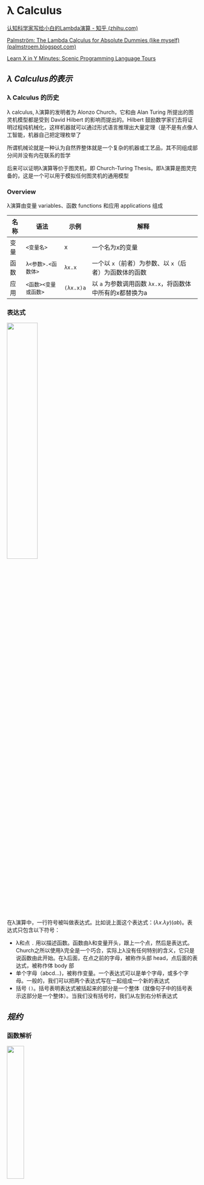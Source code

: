 # λ Calculus

[认知科学家写给小白的Lambda演算 - 知乎 (zhihu.com)](https://zhuanlan.zhihu.com/p/30510749)

[Palmström: The Lambda Calculus for Absolute Dummies (like myself) (palmstroem.blogspot.com)](https://palmstroem.blogspot.com/2012/05/lambda-calculus-for-absolute-dummies.html)

[Learn X in Y Minutes: Scenic Programming Language Tours](https://learnxinyminutes.com/docs/zh-cn/lambda-calculus-cn/)

## *λ Calculus的表示*

### λ Calculus 的历史

λ calculus, λ演算的发明者为 Alonzo Church，它和由 Alan Turing 所提出的图灵机模型都是受到 David Hilbert 的影响而提出的。Hilbert 鼓励数学家们去将证明过程纯机械化，这样机器就可以通过形式语言推理出大量定理（是不是有点像人工智能，机器自己把定理枚举了

所谓机械论就是一种认为自然界整体就是一个复杂的机器或工艺品，其不同组成部分间并没有内在联系的哲学

后来可以证明λ演算等价于图灵机，即 Church-Turing Thesis。即λ演算是图灵完备的，这是一个可以用于模拟任何图灵机的通用模型

### Overview

λ演算由变量 variables、函数 functions 和应用 applications 组成

| 名称 | 语法                 | 示例      | 解释                                                     |
| ---- | -------------------- | --------- | -------------------------------------------------------- |
| 变量 | `<变量名>`           | x         | 一个名为x的变量                                          |
| 函数 | `λ<参数>.<函数体>`   | `λx.x`    | 一个以 `x`（前者）为参数、以 `x`（后者）为函数体的函数   |
| 应用 | `<函数><变量或函数>` | `(λx.x)a` | 以 `a` 为参数调用函数 `λx.x`，将函数体中所有的x都替换为a |

### 表达式

<img src="lambda表达式.webp" width="40%">

在λ演算中，一行符号被叫做表达式。比如说上面这个表达式：$(\lambda x.\lambda y)(ab)$。表达式只包含以下符号：

- λ和点 `.` 用以描述函数。函数由λ和变量开头，跟上一个点，然后是表达式。Church之所以使用λ完全是一个巧合，实际上λ没有任何特别的含义，它只是说函数由此开始。在λ后面，在点之前的字母，被称作头部 head，点后面的表达式，被称作体 body 部
- 单个字母（abcd...)，被称作变量。一个表达式可以是单个字母，或多个字母。一般的，我们可以把两个表达式写在一起组成一个新的表达式
- 括号 `()`。括号表明表达式被括起来的部分是一个整体（就像句子中的括号表示这部分是一个整体）。当我们没有括号时，我们从左到右分析表达式

## *规约*

### 函数解析

<img src="解析lambda表达式.png" width="30%">

在函数后边又跟了一个表达式时，它可以被解析 resolve。解析过程就是将头部一个变量去掉，然后将它所有在体部的出现的这个变量替换成写在函数后边跟着的表达式

这个解析求值当的操作是通过β-归约, β-Reduction完成的, 它本质上是词法层面上的替换

在头部中提到的变量被称作**约束变量 bound variables**，没有提到的称作**自由变量 free variables**。因为函数可以是其他函数的一部分，所以一个变量可以同时是约束变量，又是自由变量

```
(λx.x)a ----> a
(λx.y)a ----> y # 函数体内没有x，所以a没有地方替换x，结果为y
```

### Currying

尽管λ演算传统上仅支持单个参数的函数，但我们可以通过Currying 柯里化的技巧创建多个参数的函数

Currying 是把接受多个参数的函数变换成接受一个单一参数（最初函数的第一个参数）的函数，并且返回接受余下的参数而且返回结果的新函数的技术

在理论计算机科学中，柯里化提供了在简单的理论模型中，比如：只接受一个单一参数的λ演算中，研究带有多个参数的函数的方式

带多个参数的函数其实就是高阶函数，也就是函数里面又套了函数，比如说下面的

```
(λx.(λy.x))a <--------> (λxy).x(a) = λy.a # 等价
```

 规则：从左向右替换，每替换一次，就消去head中最左边的变量

## *应用*

### 布尔运算

λ演算中只有函数，没有布尔值、数字或者其他任何传统的非函数数据类型

* 布尔值中的True和False是如下定义的

  ```
  True: λx.λy.x(any_value) <--------> λ(xy).x(any_value) <--------> λ(y).(any_value)
  False: λx.λy.y(any_value) <--------> λ(xy).y(any_value) <--------> λ(y).(null)
  ```

  解释一下上面的False定义：当表达式被解析，它会把第一个表达式丢掉，然后第二个原封不动。它的约束变量x会被空字符串替换（因为它不在体中出现），当然参数y也就没有用了，因为它无人可接收。所以最后留下一个y

* NOT

* AND

* OR

### 条件

### 数字

尽管 lambda 演算中没有数字, 我们还可以用[邱奇编码](https://zh.wikipedia.org/wiki/邱奇编码)([Church numerals](https://en.wikipedia.org/wiki/Church_encoding))将数字嵌入到 lambda 演算中

上面已经定义的True也就是1，可以继续嵌套表达式来定义其他的自然数，比如说定义2

```
λ(xy).x(x(any_value)) <--------> 2
```

也就是说嵌套几次最后得到的自然数就是多少
$$
n=\lambda\underbrace{(f(f(\cdots f(n))))}_{n}
$$

### 加减乘除

## *不动点*

# 函数式编程

函数式编程 Functional Programming, FP 是一种编程范式，它将计算视为数学函数的求值，并避免了数据的状态改变以及可变数据。在函数式编程中，函数是一等公民 first-class citizens，这意味着函数可以作为参数传递给其他函数，也可以作为结果返回，还可以被赋值给变量

λ演算是函数式编程最重要的基础。而且λ演算的函数可以接受函数作为输入的参数和输出的返回值

## *函数式编程的特性*

最重要的特性莫过于函数在FP中被当作一等公民（first-class citizens）。这意味着函数可以被应用，也可以被当作数据。更具体来说函数可以作为参数传递给其他函数，也可以作为其他函数的返回结果

* 纯函数 Pure Functions 是函数式编程的核心概念之一。一个纯函数具有以下两个主要特性：
  * 输出只依赖于输入：给定相同的输入，纯函数总是返回相同的输出
  * 无副作用：执行函数不会对系统的状态产生影响，即不会修改任何外部状态或数据
* 不可变性 Immutability：在函数式编程中，一旦数据被创建，它就不能被改变。所有的数据结构都是不可变的。如果需要修改某个数据结构，需要创建一个新的数据结构来代替原来的版本
* 无副作用 Side Effect：的是函数内部与外部互动（最典型的情况，就是修改全局变量的值），产生运算以外的其他结果
* 引用透明 Referential transparency：指的是函数的运行不依赖于外部变量或"状态"，只依赖于输入的参数，任何时候只要参数相同，引用函数所得到的返回值总是相同的
* 高阶函数 Higher-Order Functions：大量使用高阶函数：变量存储、闭包应用、函数高度可组合
* 函数组合 Function Composition：函数组合涉及将多个函数组合成单个函数，这个新函数继承了组合中的每个函数的行为。这促进了代码重用和模块化
* 惰性评估 Lazy Evaluation：惰性评估指的是表达式直到其值真正需要时才被计算。这允许程序构造潜在无限的数据结构，如无限列表和流
* 递归 Recursion：由于不可变性，函数式语言中经常使用递归来实现循环或遍历数据结构。大多数函数式语言提供优化技术（如尾递归优化）来使递归操作更加高效
* 类型系统 Type Systems：很多函数式编程语言（如Haskell）拥有非常强大的类型系统，包含类型推断、代数数据类型等特性，它们可以帮助捕获编程错误并在编译时期进行更多的优化

函数式编程语言的例子包括但不限于Haskell、Erlang、Clojure、F#和Scala。现代多范式语言如JavaScript、Python、Ruby和C#也支持函数式编程的一些特性。

函数式编程的优势在于代码通常更简洁、更易于理解，并且因为其无副作用和不可变性的特点，它能极大地降低并发编程中出现问题的风险。缺点可能包括对于习惯了命令式编程的开发者来说有一定的学习曲线，以及与基于命令式编程的语言相比，在某些情况下性能上的差异

## *Monad*

# OCaml

OCaml是一种功能强大的编程语言，它结合了函数式编程（Functional Programming）、命令式编程（Imperative Programming）和面向对象编程（Object-Oriented Programming）的特点。OCaml诞生于1996年，由INRIA（法国国家信息与自动化研究所）开发，是Caml语言家族中的一个重要成员。

### 核心特性

1. **函数式编程：** OCaml允许使用高阶函数、不可变数据类型以及其他函数式编程概念，这使得代码通常更简洁，易于推理，并且有助于并发和并行计算。
2. **强类型系统：** OCaml具有先进的类型系统，支持多态、类型推导、代数数据类型（Algebraic Data Types, ADTs）等特性。它的类型系统旨在消除运行时错误，并通过编译器检查来保证代码安全性。
3. **模块系统：** 它拥有表达能力极强的模块系统，可以定义模块接口（签名）和实现，支持模块间的抽象和封装。
4. **面向对象编程：** 尽管OCaml以其函数式特性为主，它也提供了面向对象编程的特性，包括类和方法、继承、多态等概念。
5. **命令式特性：** OCaml也支持可变状态和命令式控制结构，因此在需要的情况下，程序员可以编写传统的命令式代码。
6. **性能：** OCaml编译后的代码运行效率较高，与C、C++相比在某些领域表现出色，同时又保持代码的简洁性。
7. **工具和库：** OCaml社区提供了各种工具和库，用于网页开发、数据库访问、科学计算等。
8. **跨平台：** OCaml可以在多种操作系统上运行，包括Linux、macOS和Windows。

### 应用场景

- **金融分析：** 金融公司，如Jane Street，使用OCaml进行交易系统和风险管理系统的开发。
- **研究与教育：** 由于其强大的类型系统和函数式编程原理，OCaml常被用于教学和计算机科学研究。
- **工具链开发：** OCaml用于开发编译器和其他编程语言工具，例如Facebook的Hack语言就是部分基于OCaml实现的。
- **系统工具：** 例如Docker中的一些部分就是使用OCaml编写的。

# Haskell

[Haskell Language](https://www.haskell.org/)

Haskell是一种标准化的纯函数式编程语言，以其强大的类型系统和对函数式编程概念的支持而闻名。它于1990年首次发布，并以数学家Haskell Curry的名字命名，Curry以他在逻辑学和组合抽象代数方面的贡献著称

## *工具链*

要开始使用Haskell，你可以做以下事情：

1. **安装GHC**：Glasgow Haskell Compiler (GHC) 是目前使用最广泛的Haskell编译器。安装GHC通常也会包括安装Haskell的交互式环境GHCi。

2. **使用Cabal或Stack管理项目**：Cabal和Stack是两个流行的Haskell项目管理工具，用于处理库依赖、构建和测试Haskell程序。

3. **学习语言基础**：由于Haskell和其他主流编程语言（如C++、Java 或 Python）在概念上有很大不同，因此学习它的语法和函数式编程的概念是很重要的。

   *探索库**：Haskell有一个庞大的第三方库生态系统，在[Hackage](https://hackage.haskell.org/) 包管理器中可以找到。

### 一个简单的示例

下面是一个使用Haskell编写的简单程序，该程序定义了一个计算斐波那契数列的函数：

```haskell
fibonacci :: Int -> Integer
fibonacci n = fibs !! n
    where fibs = 0 : 1 : zipWith (+) fibs (tail fibs)

main :: IO ()
main = print (fibonacci 10)
```

在这段代码中，`fibonacci` 函数通过一个无限列表 `fibs` 来定义，这个列表是通过惰性求值生成的。`zipWith` 函数用来取两个列表（`fibs` 和它的尾部 `tail fibs`）并应用 `(+)` 函数来产生新的元素。最后，`main` 函数输出斐波那契数列中的第10个数字。

Haskell的优雅和强大来自于其纯粹的函数式特性和强类型系统，使得代码通常更易于推理，并减少了运行时错误。然而，与命令式和面向对象编程语言相比，Haskell的学习曲线可能相对较陡峭。尽管如此，Haskell提供了许多高级功能，对那些寻求深入理解函数式编程的人来说，它提供了丰富的资源和工具。
